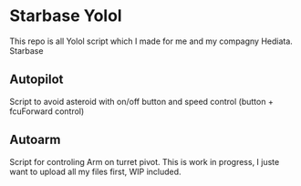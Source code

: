 # Starbase Yolol

This repo is all Yolol script which I made for me and my compagny Hediata. 
Starbase 

## Autopilot
Script to avoid asteroid with on/off button and speed control (button + fcuForward control)

## Autoarm
Script for controling Arm on turret pivot. This is work in progress, I juste want to upload all my files first, WIP included.
